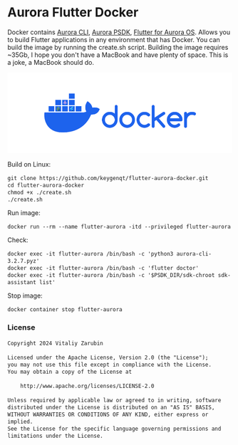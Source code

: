 # Aurora Flutter Docker

Docker contains [Aurora CLI](https://keygenqt.github.io/aurora-cli/), [Aurora PSDK](https://developer.auroraos.ru/doc/sdk/psdk), [Flutter for Aurora OS](https://omprussia.gitlab.io/flutter/flutter/). Allows you to build Flutter applications in any environment that has Docker. You can build the image by running the create.sh script. Building the image requires ~35Gb, I hope you don't have a MacBook and have plenty of space. This is a joke, a MacBook should do.

![Preview](https://raw.githubusercontent.com/keygenqt/flutter-aurora-docker/refs/heads/main/data/preview-light.png)

Build on Linux:

```shell
git clone https://github.com/keygenqt/flutter-aurora-docker.git
cd flutter-aurora-docker
chmod +x ./create.sh
./create.sh
```

Run image:

```shell
docker run --rm --name flutter-aurora -itd --privileged flutter-aurora
```

Check:

```shell
docker exec -it flutter-aurora /bin/bash -c 'python3 aurora-cli-3.2.7.pyz'
docker exec -it flutter-aurora /bin/bash -c 'flutter doctor'
docker exec -it flutter-aurora /bin/bash -c '$PSDK_DIR/sdk-chroot sdk-assistant list'
```

Stop image:

```shell
docker container stop flutter-aurora
```

### License

```
Copyright 2024 Vitaliy Zarubin

Licensed under the Apache License, Version 2.0 (the "License");
you may not use this file except in compliance with the License.
You may obtain a copy of the License at

    http://www.apache.org/licenses/LICENSE-2.0

Unless required by applicable law or agreed to in writing, software
distributed under the License is distributed on an "AS IS" BASIS,
WITHOUT WARRANTIES OR CONDITIONS OF ANY KIND, either express or implied.
See the License for the specific language governing permissions and
limitations under the License.
```
